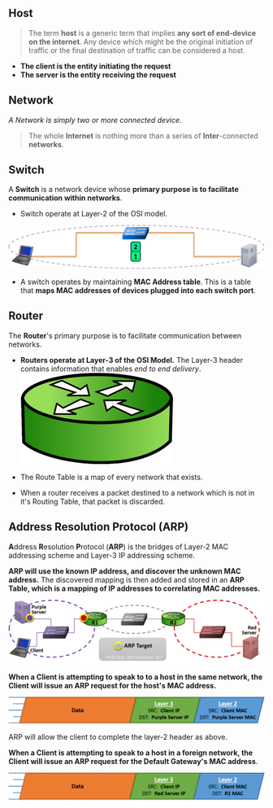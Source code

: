 ## Host

> The term **host** is a generic term that implies **any sort of end-device on the internet**. Any device which might be the original initiation of traffic or the final destination of traffic can be considered a host.

- **The client is the entity initiating the request**
- **The server is the entity receiving the request**

## Network

*A Network is simply two or more connected device*.
> The whole **Internet** is nothing more than a series of **Inter**-connected **networks**.

## Switch

A **Switch** is a network device whose **primary purpose is to facilitate communication within networks**.
- Switch operate at Layer-2 of the OSI model.

![Switch](/Assets/Images/packtrav-switch-L2.png)

- A switch operates by maintaining **MAC Address table**. This is a table that **maps MAC addresses of devices plugged into each switch port**.

## Router
The **Router**'s primary purpose is to facilitate communication between networks.
- **Routers operate at Layer-3 of the OSI Model.** The Layer-3 header contains information that enables *end to end delivery*.
![Router](/Assets/Images/packtrav-router.png)

- The Route Table is a map of every network that exists.
- When a router receives a packet destined to a network which is not in it's Routing Table, that packet is discarded.

## Address Resolution Protocol (ARP)

**A**ddress **R**esolution **P**rotocol (**ARP**) is the bridges of Layer-2 MAC addressing scheme and Layer-3 IP addressing scheme.

**ARP will use the known IP address, and discover the unknown MAC address.** The discovered mapping is then added and stored in an **ARP Table, which is a mapping of IP addresses to correlating MAC addresses.**

![Address Resolution Protocol](/Assets/Images/packtrav-arp-l2-l3.png)

**When a Client is attempting to speak to to a host in the same network, the Client will issue an ARP request for the host's MAC address.**

![Address Resolution Protocol](/Assets/Images/packtrav-packet-client-purple.png)

ARP will allow the client to complete the layer-2 header as above.

**When a Client is attempting to speak to a host in a foreign network, the Client will issue an ARP request for the Default Gateway's MAC address**.

![Address Resolution Protocol](/Assets/Images/packtrav-packet-client-red.png)


